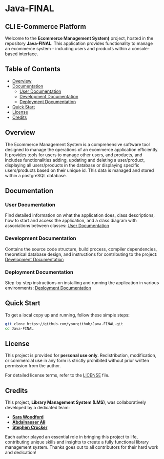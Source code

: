 # Java-FINAL

## CLI E-Commerce Platform

Welcome to the **Ecommerce Management System)** project, hosted in the repository **Java-FINAL**. This application provides functionality to manage an ecommerce system - including users and products within a console-based interface.


## Table of Contents
- [Overview](#overview)
- [Documentation](#documentation)
  - [User Documentation](#user-documentation)
  - [Development Documentation](#development-documentation)
  - [Deployment Documentation](#deployment-documentation)
- [Quick Start](#quick-start)
- [License](#license)
- [Credits](#credits)


## Overview
The Ecommerce Management System is a comprehensive software tool designed to manage the operations of an ecommerce application efficiently. It provides tools for users to manage other users, and products, and includes functionalities adding, updating and deleting a user/product, displaying all users/products in the database or displaying specific users/products based on their unique id. This data is managed and stored within a postgreSQL database.

## Documentation

### User Documentation
Find detailed information on what the application does, class descriptions, how to start and access the application, and a class diagram with associations between classes:
[User Documentation](docs/UserDocumentation.md)

### Development Documentation
Contains the source code structure, build process, compiler dependencies, theoretical database design, and instructions for contributing to the project:
[Development Documentation](docs/DevelopmentDocumentation.md)

### Deployment Documentation
Step-by-step instructions on installing and running the application in various environments:
[Deployment Documentation](docs/DeploymentDocumentation.md)

## Quick Start
To get a local copy up and running, follow these simple steps:
```bash
git clone https://github.com/yourgithub/Java-FINAL.git
cd Java-FINAL
```

## License

This project is provided for **personal use only**. Redistribution, modification, or commercial use in any form is strictly prohibited without prior written permission from the author.

For detailed license terms, refer to the [LICENSE](./LICENSE.md) file.

## Credits

This project, **Library Management System (LMS)**, was collaboratively developed by a dedicated team:

- **[Sara Woodford](https://github.com/sarwoodford)** 
- **[Abdalnasser Ali](https://github.com/Nasser-A-Ali)** 
- **[Stephen Crocker](https://github.com/SearchingSteve)** 

Each author played an essential role in bringing this project to life, contributing unique skills and insights to create a fully functional library management system. Thanks goes out to all contributors for their hard work and dedication!
